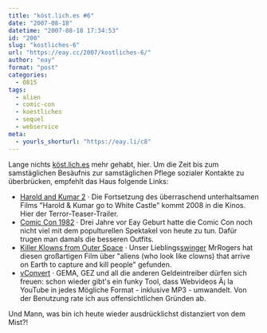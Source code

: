 ```yaml
---
title: "köst.lich.es #6"
date: "2007-08-18"
datetime: "2007-08-18 17:34:53"
id: "200"
slug: "kostliches-6"
url: "https://eay.cc/2007/kostliches-6/"
author: "eay"
format: "post"
categories:
  - 0815
tags:
  - alien
  - comic-con
  - koestliches
  - sequel
  - webservice
meta:
  - yourls_shorturl: "https://eay.li/c8"
---
```


Lange nichts [köst.lich.es](//eay.cc/themen/koestliches/) mehr gehabt, hier. Um die Zeit bis zum samstäglichen Besäufnis zur samstäglichen Pflege sozialer Kontakte zu überbrücken, empfehlt das Haus folgende Links:

- [Harold and Kumar 2](http://youtube.com/watch?v=cY6dBN_pntg) · Die Fortsetzung des überraschend unterhaltsamen Films "Harold & Kumar go to White Castle" kommt 2008 in die Kinos. Hier der Terror-Teaser-Trailer.
- [Comic Con 1982](http://www.flickr.com/photos/alan-light/sets/72157601430944410/) · Drei Jahre vor Eay Geburt hatte die Comic Con noch nicht viel mit dem populturellen Spektakel von heute zu tun. Dafür trugen man damals die besseren Outfits.
- [Killer Klowns from Outer Space](http://tinyurl.com/yseowj) · Unser Lieblings[swinger](/board/) MrRogers hat diesen großartigen Film über "aliens (who look like clowns) that arrive on Earth to capture and kill people" gefunden.
- [vConvert](http://vconvert.net/) · GEMA, GEZ und all die anderen Geldeintreiber dürfen sich freuen: schon wieder gibt's ein funky Tool, dass Webvideos Ã¡ la YouTube in jedes Mögliche Format - inklusive MP3 - umwandelt. Von der Benutzung rate ich aus offensichtlichen Gründen ab.

Und Mann, was bin ich heute wieder ausdrücklichst distanziert von dem Mist?!

